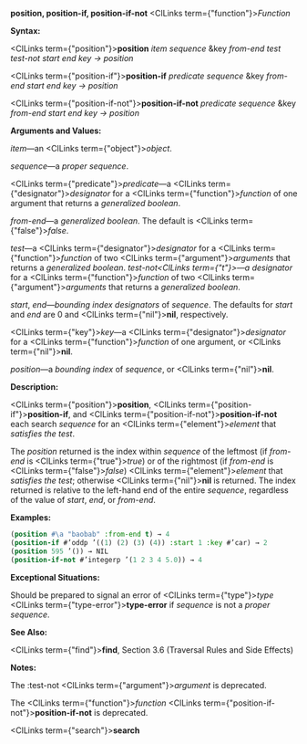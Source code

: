 **position, position-if, position-if-not** <ClLinks  term={"function"}><i>Function</i></ClLinks> 



**Syntax:** 



<ClLinks  term={"position"}><b>position</b></ClLinks> *item sequence* &amp;key *from-end test test-not start end key → position* 



<ClLinks  term={"position-if"}><b>position-if</b></ClLinks> *predicate sequence* &amp;key *from-end start end key → position* 



<ClLinks  term={"position-if-not"}><b>position-if-not</b></ClLinks> *predicate sequence* &amp;key *from-end start end key → position* 



**Arguments and Values:** 



*item*—an <ClLinks  term={"object"}><i>object</i></ClLinks>. 



*sequence*—a *proper sequence*. 



<ClLinks  term={"predicate"}><i>predicate</i></ClLinks>—a <ClLinks  term={"designator"}><i>designator</i></ClLinks> for a <ClLinks  term={"function"}><i>function</i></ClLinks> of one argument that returns a *generalized boolean*. 



 



 



*from-end*—a *generalized boolean*. The default is <ClLinks  term={"false"}><i>false</i></ClLinks>. 



*test*—a <ClLinks  term={"designator"}><i>designator</i></ClLinks> for a <ClLinks  term={"function"}><i>function</i></ClLinks> of two <ClLinks  term={"argument"}><i>arguments</i></ClLinks> that returns a *generalized boolean*. *test-not<ClLinks  term={"t"}><i>—a </i></ClLinks>designator* for a <ClLinks  term={"function"}><i>function</i></ClLinks> of two <ClLinks  term={"argument"}><i>arguments</i></ClLinks> that returns a *generalized boolean*. 



*start*, *end*—*bounding index designators* of *sequence*. The defaults for *start* and *end* are 0 and <ClLinks  term={"nil"}><b>nil</b></ClLinks>, respectively. 



<ClLinks  term={"key"}><i>key</i></ClLinks>—a <ClLinks  term={"designator"}><i>designator</i></ClLinks> for a <ClLinks  term={"function"}><i>function</i></ClLinks> of one argument, or <ClLinks  term={"nil"}><b>nil</b></ClLinks>. 



*position*—a *bounding index* of *sequence*, or <ClLinks  term={"nil"}><b>nil</b></ClLinks>. 



**Description:** 



<ClLinks  term={"position"}><b>position</b></ClLinks>, <ClLinks  term={"position-if"}><b>position-if</b></ClLinks>, and <ClLinks  term={"position-if-not"}><b>position-if-not</b></ClLinks> each search *sequence* for an <ClLinks  term={"element"}><i>element</i></ClLinks> that *satisfies the test*. 



The *position* returned is the index within *sequence* of the leftmost (if *from-end* is <ClLinks  term={"true"}><i>true</i></ClLinks>) or of the rightmost (if *from-end* is <ClLinks  term={"false"}><i>false</i></ClLinks>) <ClLinks  term={"element"}><i>element</i></ClLinks> that *satisfies the test*; otherwise <ClLinks  term={"nil"}><b>nil</b></ClLinks> is returned. The index returned is relative to the left-hand end of the entire *sequence*, regardless of the value of *start*, *end*, or *from-end*. 



**Examples:**
```lisp
(position #\a "baobab" :from-end t) → 4 
(position-if #’oddp ’((1) (2) (3) (4)) :start 1 :key #’car) → 2 
(position 595 ’()) → NIL 
(position-if-not #’integerp ’(1 2 3 4 5.0)) → 4 
```
**Exceptional Situations:** 



Should be prepared to signal an error of <ClLinks  term={"type"}><i>type</i></ClLinks> <ClLinks  term={"type-error"}><b>type-error</b></ClLinks> if *sequence* is not a *proper sequence*. 



**See Also:** 



<ClLinks  term={"find"}><b>find</b></ClLinks>, Section 3.6 (Traversal Rules and Side Effects) 



**Notes:** 



The :test-not <ClLinks  term={"argument"}><i>argument</i></ClLinks> is deprecated. 



The <ClLinks  term={"function"}><i>function</i></ClLinks> <ClLinks  term={"position-if-not"}><b>position-if-not</b></ClLinks> is deprecated. 







 



 



<ClLinks  term={"search"}><b>search</b></ClLinks> 



